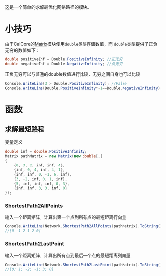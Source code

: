 这是一个简单的求解最优化网络路径的模块。

# 小技巧
由于CalCore的[Matrix](./Matrix.md)模块使用`double`类型存储数值，而  `double`类型提供了正负无穷的数值如下：
```C#
double positiveInf = Double.PositiveInfinity; //正无穷
double negativeInf = Double.NegativeInfinity; //负无穷
```
正负无穷可以与普通的double数值进行比较，无穷之间自身也可以比较
```C#
Console.WriteLine(3 > Double.PositiveInfinity); //False
Console.WriteLine(Double.PositiveInfinity*-1==Double.NegativeInfinity); //True
```

# 函数
## 求解最短路程
变量定义
```C#
double inf = double.PositiveInfinity;
Matrix pathMatrix = new Matrix(new double[,]
{
    {0, 3, 2, inf, inf, 4},
    {inf, 0, 4, inf, 4, 1},
    {inf, inf, 0, -1, 6, inf},
    {3, -2, inf, 0, 1, inf},
    {5, inf, inf, inf, 0, 3},
    {inf, inf, 3, 3, inf, 0}
});
```

### ShortestPath2AllPoints
输入一个距离矩阵，计算出第一个点到所有点的最短距离行向量
```C#
Console.WriteLine(Network.ShortestPath2AllPoints(pathMatrix).ToString() + "\n");
//[0 -1 2 1 2 0]
```

### ShortestPath2LastPoint
输入一个距离矩阵，计算出所有点到最后一个点的最短距离列向量
```C#
Console.WriteLine(Network.ShortestPath2LastPoint(pathMatrix).ToString() + "\n");
//[0; 1; -2; -1; 3; 0]
```